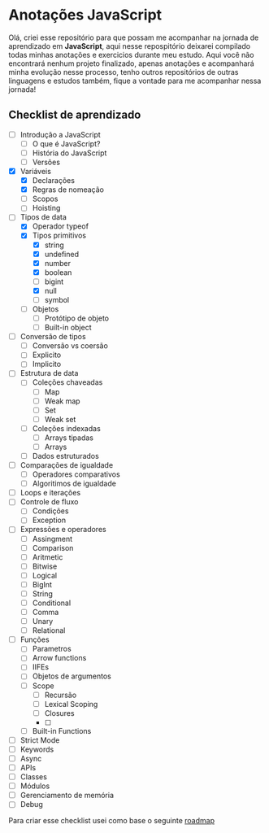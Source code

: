 # Anotações JavaScript
Olá, criei esse repositório para que possam me acompanhar na jornada de aprendizado em __JavaScript__, aqui nesse repospitório deixarei compilado todas minhas anotações e exercicios durante meu estudo.
Aqui você não encontrará nenhum projeto finalizado, apenas anotações e acompanhará minha evolução nesse processo, tenho outros repositórios de outras linguagens e estudos também, fique a vontade para me acompanhar nessa jornada!

## Checklist de aprendizado
- [ ] Introdução a JavaScript
  - [ ] O que é JavaScript?
  - [ ] História do JavaScript
  - [ ] Versões
- [x] Variáveis
  - [x] Declarações
  - [x] Regras de nomeação
  - [ ] Scopos
  - [ ] Hoisting
- [ ] Tipos de data
  - [x] Operador typeof
  - [x] Tipos primitivos
    - [x] string
    - [x] undefined
    - [x] number
    - [x] boolean
    - [ ] bigint
    - [x] null
    - [ ] symbol
  - [ ] Objetos
    - [ ] Protótipo de objeto
    - [ ] Built-in object
- [ ] Conversão de tipos
  - [ ] Conversão vs coersão
  - [ ] Explicito
  - [ ] Implicito
- [ ] Estrutura de data
  - [ ] Coleções chaveadas
    - [ ] Map
    - [ ] Weak map
    - [ ] Set
    - [ ] Weak set
  - [ ] Coleções indexadas
    - [ ] Arrays tipadas
    - [ ] Arrays
  - [ ] Dados estruturados
- [ ] Comparações de igualdade
  - [ ] Operadores comparativos
  - [ ] Algoritimos de igualdade
- [ ] Loops e iterações
- [ ] Controle de fluxo
  - [ ] Condições
  - [ ] Exception
- [ ] Expressões e operadores
  - [ ] Assingment
  - [ ] Comparison
  - [ ] Aritmetic
  - [ ] Bitwise
  - [ ] Logical
  - [ ] BigInt
  - [ ] String
  - [ ] Conditional
  - [ ] Comma
  - [ ] Unary
  - [ ] Relational
- [ ] Funções
  - [ ] Parametros
  - [ ] Arrow functions
  - [ ] IIFEs
  - [ ] Objetos de argumentos
  - [ ] Scope
    - [ ] Recursão
    - [ ] Lexical Scoping
    - [ ] Closures
    - [ ] 
  - [ ] Built-in Functions
- [ ] Strict Mode
- [ ] Keywords
- [ ] Async
- [ ] APIs
- [ ] Classes
- [ ] Módulos
- [ ] Gerenciamento de memória
- [ ] Debug

Para criar esse checklist usei como base o seguinte [roadmap](https://roadmap.sh/javascript)